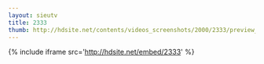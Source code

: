 ```yaml
---
layout: sieutv
title: 2333
thumb: http://hdsite.net/contents/videos_screenshots/2000/2333/preview_360p.mp4.jpg
---
```

{% include iframe src='http://hdsite.net/embed/2333' %}
 
